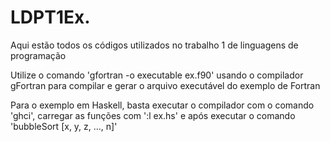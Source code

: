 # LDPT1Ex.
Aqui estão todos os códigos utilizados no trabalho 1 de linguagens de programação

Utilize o comando 'gfortran -o executable ex.f90' usando o compilador gFortran para compilar e gerar o arquivo executável do exemplo de Fortran

Para o exemplo em Haskell, basta executar o compilador com o comando 'ghci', carregar as funções com ':l ex.hs' e após executar o comando 'bubbleSort [x, y, z, ..., n]' 
